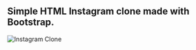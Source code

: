 ## Simple HTML Instagram clone made with Bootstrap.
![Instagram Clone](https://github.com/salginerdi/Patika-Bootcamp-Hafta-18/assets/110611268/5255c438-b05d-4e90-94c6-0f9ac9246bb0)
